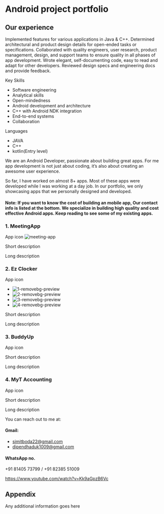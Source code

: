 
# Android project portfolio


## Our experience


Implemented features for various applications in Java & C++.
Determined architectural and product design details for open-ended tasks or specifications.
Collaborated with quality engineers, user research, product management, design, and support teams to ensure quality in all phases of app development.
Wrote elegant, self-documenting code, easy to read and adapt for other developers.
Reviewed design specs and engineering docs and provide feedback.


Key Skills

- Software engineering
- Analytical skills
- Open-mindedness
- Android development and architecture
- C++ with Android NDK integration
- End-to-end systems
- Collaboration

Languages

- JAVA
- C++
- kotlin(Entry level)

We are an Android Developer, passionate about building great apps. For me app development is not just about coding, it’s also about creating an awesome user experience.

So far, I have worked on almost 8+ apps. Most of these apps were developed while I was working at a day job.
In our portfolio, we only showcasing apps that we personally designed and developed.


#### Note: If you want to know the cost of building an mobile app, Our contact info is listed at the bottom. We specialize in building high quality and cost effective Android apps. Keep reading to see some of my existing apps.



### 1. MeetingApp

App icon
![meeting-app](https://user-images.githubusercontent.com/108887237/178545031-29bcaf5f-6090-46cb-81ac-4e011d3922d0.jpg)

Short description

Long description


### 2. Ez Clocker
App icon
- ![1-removebg-preview](https://user-images.githubusercontent.com/108887237/178545249-32c709b6-506c-445b-b0e8-2095b50a3f24.png)
- ![2-removebg-preview](https://user-images.githubusercontent.com/108887237/178545258-6e2bbd2c-102e-45b0-99f7-bc7bc166f8f9.png)
- ![3-removebg-preview](https://user-images.githubusercontent.com/108887237/178545264-615b7251-8f91-48b4-a663-73e3c50324d5.png)
- ![4-removebg-preview](https://user-images.githubusercontent.com/108887237/178545267-bef6f30d-523f-46e5-a8c7-b379e2b454f7.png)

Short description

Long description

### 3. BuddyUp
App icon

Short description

Long description

### 4. MyT Accounting
App icon

Short description

Long description





You can reach out to me at:

#### Gmail:
- simitboda22@gmail.com
- dipendhaduk1009@gmail.com

#### WhatsApp no.
+91 81405 73799 /
+91 82385 51009


https://www.youtube.com/watch?v=Kk9aGpzB6Vc
## Appendix

Any additional information goes here

